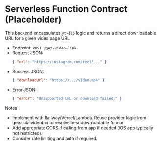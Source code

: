 # Serverless Function Contract (Placeholder)

This backend encapsulates `yt-dlp` logic and returns a direct downloadable URL for a given video page URL.

- Endpoint: `POST /get-video-link`
- Request JSON:
  ```json
  { "url": "https://instagram.com/reel/..." }
  ```
- Success JSON:
  ```json
  { "downloadUrl": "https://.../video.mp4" }
  ```
- Error JSON:
  ```json
  { "error": "Unsupported URL or download failed." }
  ```

Notes
- Implement with Railway/Vercel/Lambda. Reuse provider logic from getsocialvideobot to resolve best downloadable format.
- Add appropriate CORS if calling from app if needed (iOS app typically not restricted).
- Consider rate limiting and auth if required.

